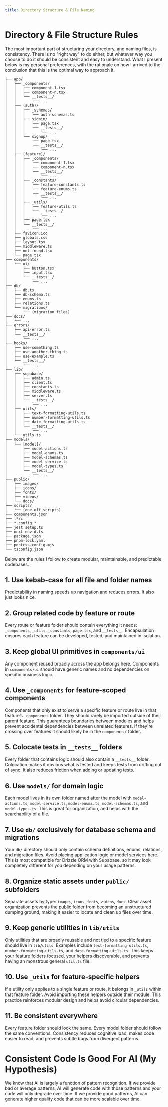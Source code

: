 ```yaml
---
title: Directory Structure & File Naming
---
```


# Directory & File Structure Rules

The most important part of structuring your directory, and naming files, is consistency. There is no "right way" to do either, but whatever way you choose to do it should be consistent and easy to understand. What I present below is my personal preferences, with the rationale on how I arrived to the conclusion that this is the optimal way to approach it.

```
├── app/
│   ├── _components/
│   │   ├── component-1.tsx
│   │   ├── component-n.tsx
│   │   └── __tests__/
│   │       └── ...
│   ├── (auth)/
│   │   ├── _schemas/
│   │   │   └── auth-schemas.ts
│   │   ├── signin/
│   │   │   ├── page.tsx
│   │   │   └── __tests__/
│   │   │       └── ...
│   │   └── signup/
│   │       ├── page.tsx
│   │       └── __tests__/
│   │           └── ...
│   ├── [feature]/
│   │   ├── _components/
│   │   │   ├── component-1.tsx
│   │   │   ├── component-n.tsx
│   │   │   └── __tests__/
│   │   │       └── ...
│   │   ├── _constants/
│   │   │   ├── feature-constants.ts
│   │   │   ├── feature-enums.ts
│   │   │   └── __tests__/
│   │   │       └── ...
│   │   ├── _utils/
│   │   │   ├── feature-utils.ts
│   │   │   └── __tests__/
│   │   │       └── ...
│   │   ├── page.tsx
│   │   └── __tests__/
│   │       └── ...
│   ├── favicon.ico
│   ├── globals.css
│   ├── layout.tsx
│   ├── middleware.ts
│   ├── not-found.tsx
│   └── page.tsx
├── components/
│   └── ui/
│       ├── button.tsx
│       ├── input.tsx
│       └── __tests__/
│           └── ...
├── db/
│   ├── db.ts
│   ├── db-schema.ts
│   ├── enums.ts
│   ├── relations.ts
│   └── migrations/
│       └── (migration files)
├── docs/
│   └── ...
├── errors/
│   ├── api-error.ts
│   └── __tests__/
│       └── ...
├── hooks/
│   ├── use-something.ts
│   ├── use-another-thing.ts
│   ├── use-example.ts
│   └── __tests__/
│       └── ...
├── lib/
│   ├── supabase/
│   │   ├── admin.ts
│   │   ├── client.ts
│   │   ├── constants.ts
│   │   ├── middleware.ts
│   │   ├── server.ts
│   │   └── __tests__/
│   │       └── ...
│   ├── utils/
│   │   ├── text-formatting-utils.ts
│   │   ├── number-formatting-utils.ts
│   │   ├── date-formatting-utils.ts
│   │   └── __tests__/
│   │       └── ...
│   └── utils.ts
├── models/
│   └── [model]/
│       ├── model-actions.ts
│       ├── model-enums.ts
│       ├── model-schemas.ts
│       ├── model-service.ts
│       ├── model-types.ts
│       └── __tests__/
│           └── ...
├── public/
│   ├── images/
│   ├── icons/
│   ├── fonts/
│   ├── videos/
│   └── docs/
├── scripts/
│   └── (one-off scripts)
├── components.json
├── .*rc
├── *.config.*
├── jest.setup.ts
├── next-env.d.ts
├── package.json
├── pnpm-lock.yaml
├── postcss.config.mjs
└── tsconfig.json
```

Below are the rules I follow to create modular, maintainable, and predictable codebases.

## 1. Use kebab-case for all file and folder names

Predictability in naming speeds up navigation and reduces errors. It also just looks nice.

## 2. Group related code by feature or route

Every route or feature folder should contain everything it needs: `_components`, `_utils`, `_constants`, `page.tsx`, and `__tests__`. Encapsulation ensures each feature can be developed, tested, and maintained in isolation.

## 3. Keep global UI primitives in `components/ui`

Any component reused broadly across the app belongs here. Components in `components/ui` should have generic names and no dependencies on specific business logic.

## 4. Use `_components` for feature-scoped components

Components that only exist to serve a specific feature or route live in that feature’s `_components` folder. They should rarely be imported outside of their parent feature. This guarantees boundaries between modules and helps prevent accidental dependencies between unrelated features. If they're crossing over features it should likely be in the `components/` folder.

## 5. Colocate tests in `__tests__` folders

Every folder that contains logic should also contain a `__tests__` folder. Colocation makes it obvious what is tested and keeps tests from drifting out of sync. It also reduces friction when adding or updating tests.

## 6. Use `models/` for domain logic

Each model lives in its own folder named after the model with `model-actions.ts`, `model-service.ts`, `model-enums.ts`, `model-schemas.ts`, and `model-types.ts`. This is great for organization, and helps with the searchability of a file.

## 7. Use `db/` exclusively for database schema and migrations

Your `db/` directory should only contain schema definitions, enums, relations, and migration files. Avoid placing application logic or model services here. This is most compatible for Drizzle ORM with Supabase, so it may look completely different for you depending on your usage patterns.

## 8. Organize static assets under `public/` subfolders

Separate assets by type: `images`, `icons`, `fonts`, `videos`, `docs`. Clear asset organization prevents the public folder from becoming an unstructured dumping ground, making it easier to locate and clean up files over time.

## 9. Keep generic utilities in `lib/utils`

Only utilities that are broadly reusable and not tied to a specific feature should live in `lib/utils`. Examples include `text-formatting-utils.ts`, `number-formatting-utils.ts`, and `date-formatting-utils.ts`. This keeps your feature folders focused, your helpers discoverable, and prevents having an monstrous general `util.ts` file.

## 10. Use `_utils` for feature-specific helpers

If a utility only applies to a single feature or route, it belongs in `_utils` within that feature folder. Avoid importing these helpers outside their module. This practice reinforces modular design and helps avoid circular dependencies.

## 11. Be consistent everywhere

Every feature folder should look the same. Every model folder should follow the same conventions. Consistency reduces cognitive load, makes code easier to read, and prevents subtle bugs from divergent patterns.

# Consistent Code Is Good For AI (My Hypothesis)

We know that AI is largely a function of pattern recognition. If we provide bad or average patterns, AI will generate code with those patterns and your code will only degrade over time. If we provide good patterns, AI can generate higher quality code that can be more scalable over time.
